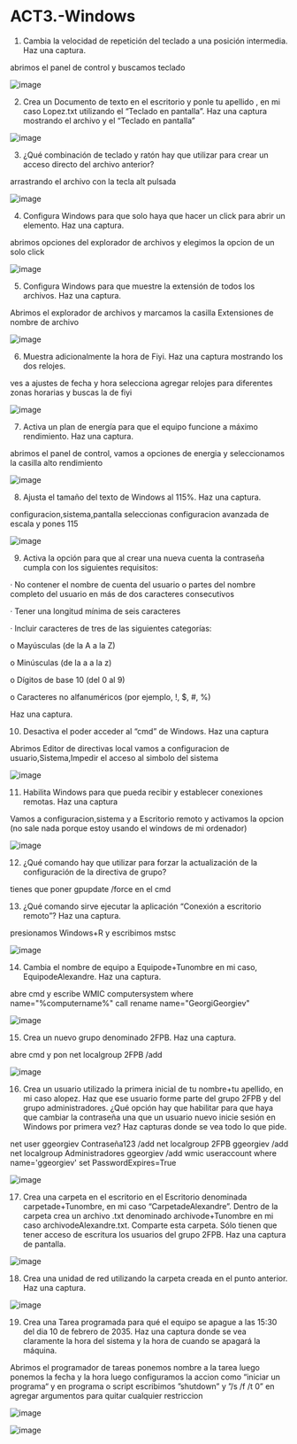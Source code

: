 # ACT3.-Windows
1. Cambia la velocidad de repetición del teclado a una posición intermedia. Haz una captura.

abrimos el panel de control y buscamos teclado
   
![image](https://github.com/user-attachments/assets/4fa56025-1d2d-4448-ac7a-f2050e04503d)

2. Crea un Documento de texto en el escritorio y ponle tu apellido , en mi caso Lopez.txt utilizando el “Teclado en pantalla”. Haz una captura mostrando el archivo y el “Teclado en pantalla”
   
![image](https://github.com/user-attachments/assets/e0f14bcf-9985-4b3e-ba42-fae7c0b2708a)

3. ¿Qué combinación de teclado y ratón hay que utilizar para crear un acceso directo del archivo anterior?
   
arrastrando el archivo con la tecla alt pulsada
   
![image](https://github.com/user-attachments/assets/79f57b58-7e68-41ff-a64c-24af0fa6645e)

4. Configura Windows para que solo haya que hacer un click para abrir un elemento. Haz una captura.

abrimos opciones del explorador de archivos y elegimos la opcion de un solo click

![image](https://github.com/user-attachments/assets/39328c81-c8bc-4717-be5a-298ad5b9d37f)


5. Configura Windows para que muestre la extensión de todos los archivos. Haz una captura.

Abrimos el explorador de archivos y marcamos la casilla Extensiones de nombre de archivo

![image](https://github.com/user-attachments/assets/7f6b6598-b565-4c3b-9d67-6230da3851a7)


6. Muestra adicionalmente la hora de Fiyi. Haz una captura mostrando los dos relojes.

ves a ajustes de fecha y hora selecciona agregar relojes para diferentes zonas horarias y buscas la de fiyi

![image](https://github.com/user-attachments/assets/6c7ce9a5-ac7f-406a-87ba-08d67d9105a1)

7. Activa un plan de energía para que el equipo funcione a máximo rendimiento. Haz una captura.

abrimos el panel de control, vamos a opciones de energia y seleccionamos la casilla alto rendimiento

![image](https://github.com/user-attachments/assets/de86b7ca-b1cc-47e0-b5eb-09cc20ed93fb)


8. Ajusta el tamaño del texto de Windows al 115%. Haz una captura.

configuracion,sistema,pantalla seleccionas configuracion avanzada de escala y pones 115

![image](https://github.com/user-attachments/assets/ab83c3d7-5209-432b-9252-7c6dd57d098f)


9. Activa la opción para que al crear una nueva cuenta la contraseña cumpla con los siguientes requisitos:

· No contener el nombre de cuenta del usuario o partes del nombre completo del usuario en más de dos caracteres consecutivos

· Tener una longitud mínima de seis caracteres

· Incluir caracteres de tres de las siguientes categorías:

o Mayúsculas (de la A a la Z)

o Minúsculas (de la a a la z)

o Dígitos de base 10 (del 0 al 9)

o Caracteres no alfanuméricos (por ejemplo, !, $, #, %)

Haz una captura.

10. Desactiva el poder acceder al “cmd” de Windows. Haz una captura

Abrimos Editor de directivas local vamos a configuracion de usuario,Sistema,Impedir el acceso al simbolo del sistema

![image](https://github.com/user-attachments/assets/b1801c7f-8090-452a-9f4c-ccbac1aee305)

11. Habilita Windows para que pueda recibir y establecer conexiones remotas. Haz una captura

Vamos a configuracion,sistema y a Escritorio remoto y activamos la opcion (no sale nada porque estoy usando el windows de mi ordenador)

![image](https://github.com/user-attachments/assets/4712609b-94be-4b94-acd3-e392ba9da849)

12. ¿Qué comando hay que utilizar para forzar la actualización de la configuración de la directiva de grupo?
   
tienes que poner gpupdate /force  en el cmd

13. ¿Qué comando sirve ejecutar la aplicación “Conexión a escritorio remoto”? Haz una captura.

presionamos Windows+R y escribimos mstsc

![image](https://github.com/user-attachments/assets/00cb4352-6660-4f9d-8d0a-861affb5f997)

14. Cambia el nombre de equipo a Equipode+Tunombre en mi caso, EquipodeAlexandre. Haz una captura.

abre cmd y escribe WMIC computersystem where name="%computername%" call rename name="GeorgiGeorgiev"

![image](https://github.com/user-attachments/assets/f0746b41-25fc-42d7-acb6-fdcc2fcdc48e)

15. Crea un nuevo grupo denominado 2FPB. Haz una captura.

abre cmd y pon net localgroup 2FPB /add

![image](https://github.com/user-attachments/assets/5b98c4eb-7bb2-4c39-8550-e5af26845442)

16. Crea un usuario utilizado la primera inicial de tu nombre+tu apellido, en mi caso alopez. Haz que ese usuario forme parte del grupo 2FPB y del grupo administradores. ¿Qué opción hay que habilitar para que haya que cambiar la contraseña una que un usuario nuevo inicie sesión en Windows por primera vez? Haz capturas donde se vea todo lo que pide.

net user ggeorgiev Contraseña123 /add
net localgroup 2FPB ggeorgiev /add
net localgroup Administradores ggeorgiev /add
wmic useraccount where name='ggeorgiev' set PasswordExpires=True

![image](https://github.com/user-attachments/assets/5b5ece8a-5dc5-4a42-8b72-202ea37db988)

17. Crea una carpeta en el escritorio en el Escritorio denominada carpetade+Tunombre, en mi caso “CarpetadeAlexandre”. Dentro de la carpeta crea un archivo .txt denominado archivode+Tunombre en mi caso archivodeAlexandre.txt. Comparte esta carpeta. Sólo tienen que tener acceso de escritura los usuarios del grupo 2FPB. Haz una captura de pantalla.

![image](https://github.com/user-attachments/assets/40cd1c4b-0368-41d1-a735-cc8ce75f18d5)


18. Crea una unidad de red utilizando la carpeta creada en el punto anterior. Haz una captura.

![image](https://github.com/user-attachments/assets/52b43c9b-3c12-4754-af1c-ecc890471daa)

19. Crea una Tarea programada para qué el equipo se apague a las 15:30 del dia 10 de febrero de 2035. Haz una captura donde se vea claramente la hora del sistema y la hora de cuando se apagará la máquina.

Abrimos el programador de tareas ponemos nombre a la tarea luego ponemos la fecha y la hora luego configuramos la accion como “iniciar un programa“ y en programa o script escribimos ”shutdown” y ”/s /f /t 0” en agregar argumentos para quitar cualquier restriccion

![image](https://github.com/user-attachments/assets/4d9f5d99-fe4e-4e81-b1df-2b44ef17fc1c)

![image](https://github.com/user-attachments/assets/d1ffa347-4304-4225-9366-852f6da51ede)
